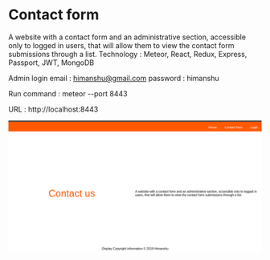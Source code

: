 # Contact form
A website with a contact form and an administrative section, accessible only to logged in users, that will allow them to view the contact form submissions through a list. Technology : Meteor, React, Redux, Express, Passport, JWT, MongoDB

Admin login
email : himanshu@gmail.com
password : himanshu

Run command : meteor --port 8443

URL : http://localhost:8443

![alt text](https://github.com/haggarwal90/contactform/blob/master/demo/contact-home.png)
